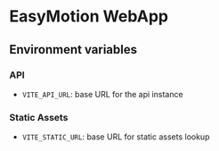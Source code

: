 # EasyMotion WebApp

## Environment variables

### API

- `VITE_API_URL`: base URL for the api instance

### Static Assets

- `VITE_STATIC_URL`: base URL for static assets lookup
